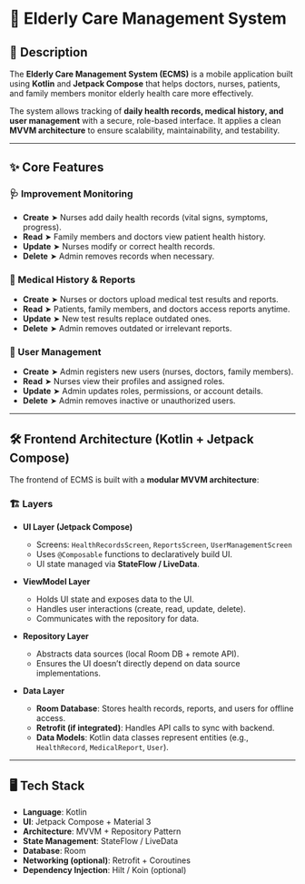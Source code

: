 # 🧓 Elderly Care Management System 

## 📖 Description
The **Elderly Care Management System (ECMS)** is a mobile application built using **Kotlin** and **Jetpack Compose** that helps doctors, nurses, patients, and family members monitor elderly health care more effectively.  

The system allows tracking of **daily health records, medical history, and user management** with a secure, role-based interface. It applies a clean **MVVM architecture** to ensure scalability, maintainability, and testability.  

---

## ✨ Core Features

### 🩺 Improvement Monitoring
- **Create** ➤ Nurses add daily health records (vital signs, symptoms, progress).  
- **Read** ➤ Family members and doctors view patient health history.  
- **Update** ➤ Nurses modify or correct health records.  
- **Delete** ➤ Admin removes records when necessary.  

### 📑 Medical History & Reports
- **Create** ➤ Nurses or doctors upload medical test results and reports.  
- **Read** ➤ Patients, family members, and doctors access reports anytime.  
- **Update** ➤ New test results replace outdated ones.  
- **Delete** ➤ Admin removes outdated or irrelevant reports.  

### 👥 User Management
- **Create** ➤ Admin registers new users (nurses, doctors, family members).  
- **Read** ➤ Nurses view their profiles and assigned roles.  
- **Update** ➤ Admin updates roles, permissions, or account details.  
- **Delete** ➤ Admin removes inactive or unauthorized users.  

---

## 🛠️ Frontend Architecture (Kotlin + Jetpack Compose)

The frontend of ECMS is built with a **modular MVVM architecture**:  

### 🏗️ Layers
- **UI Layer (Jetpack Compose)**  
  - Screens: `HealthRecordsScreen`, `ReportsScreen`, `UserManagementScreen`  
  - Uses `@Composable` functions to declaratively build UI.  
  - UI state managed via **StateFlow / LiveData**.  

- **ViewModel Layer**  
  - Holds UI state and exposes data to the UI.  
  - Handles user interactions (create, read, update, delete).  
  - Communicates with the repository for data.  

- **Repository Layer**  
  - Abstracts data sources (local Room DB + remote API).  
  - Ensures the UI doesn’t directly depend on data source implementations.  

- **Data Layer**  
  - **Room Database**: Stores health records, reports, and users for offline access.  
  - **Retrofit (if integrated)**: Handles API calls to sync with backend.  
  - **Data Models**: Kotlin data classes represent entities (e.g., `HealthRecord`, `MedicalReport`, `User`).  

---

## 🖥️ Tech Stack
- **Language**: Kotlin  
- **UI**: Jetpack Compose + Material 3  
- **Architecture**: MVVM + Repository Pattern  
- **State Management**: StateFlow / LiveData  
- **Database**: Room  
- **Networking (optional)**: Retrofit + Coroutines  
- **Dependency Injection**: Hilt / Koin (optional)  
